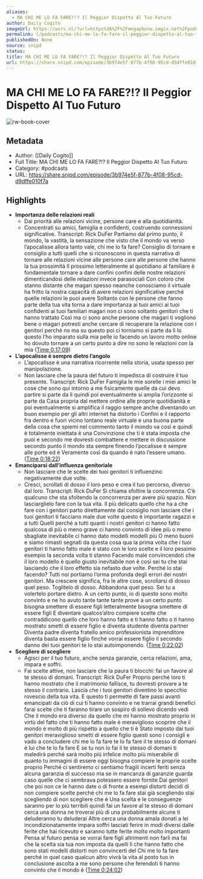 ```yaml
---
aliases:
  - MA CHI ME LO FA FARE?!? Il Peggior Dispetto Al Tuo Futuro
author: Daily Cogito
imageUrl: https://wsrv.nl/?url=https%3A%2F%2Fmegaphone.imgix.net%2Fpodcasts%2F177bc612-1af5-11ec-bff3-6bcded6ec32e%2Fimage%2FDAILY_COGITO_NEW_VOIS_01.jpg%3Fixlib%3Drails-4.3.1%26max-w%3D3000%26max-h%3D3000%26fit%3Dcrop%26auto%3Dformat%2Ccompress&w=100&h=100
permalink: l/podcasts/ma-chi-me-lo-fa-fare-il-peggior-dispetto-al-tuo-futuro
publishedOn: None
source: snipd
status: 
title: MA CHI ME LO FA FARE?!? Il Peggior Dispetto Al Tuo Futuro
url: https://share.snipd.com/episode/3b974e5f-877b-4f08-95cd-d9dffe010f7a
---
```

# MA CHI ME LO FA FARE?!? Il Peggior Dispetto Al Tuo Futuro

![rw-book-cover](https://wsrv.nl/?url=https%3A%2F%2Fmegaphone.imgix.net%2Fpodcasts%2F177bc612-1af5-11ec-bff3-6bcded6ec32e%2Fimage%2FDAILY_COGITO_NEW_VOIS_01.jpg%3Fixlib%3Drails-4.3.1%26max-w%3D3000%26max-h%3D3000%26fit%3Dcrop%26auto%3Dformat%2Ccompress&w=100&h=100)

## Metadata

- Author: [[Daily Cogito]]
- Full Title: MA CHI ME LO FA FARE?!? Il Peggior Dispetto Al Tuo Futuro
- Category: #podcasts
- URL: https://share.snipd.com/episode/3b974e5f-877b-4f08-95cd-d9dffe010f7a

## Highlights

- **Importanza delle relazioni reali**
  - Dai priorità alle relazioni vicine, persone care e alla quotidianità.
  - Concentrati su amici, famiglia e confidenti, costruendo connessioni significative.
  Transcript:
  Rick DuFer
  Partiamo dal primo punto, il mondo, la vastità, la sensazione che visto che il mondo va verso l’apocalisse allora tanto vale, chi me lo fa fare? Consiglio di tornare e consiglio a tutti quelli che si riconoscono in questa narrativa di tornare alle relazioni vicine alle persone care alle persone che hanno la tua prossimità Il prossimo letteralmente al quotidiano al familiare è fondamentale tornare a dare confini confini delle nostre relazioni dimenticandosi delle relazioni invece parasociali Con coloro che stanno distante che magari spesso neanche conosciamo il virtuale ha fritto la nostra capacità di avere relazioni significative perché quelle relazioni le puoi avere Soltanto con le persone che fanno parte della tua vita torna a dare importanza ai tuoi amici ai tuoi confidenti ai tuoi familiari magari non ci sono soltanto genitori che ti hanno trattato Così ma ci sono anche persone che magari ti vogliono bene o magari potresti anche cercare di recuperare la relazione con i genitori perché no ma su questo poi ci torniamo si parte da lì Io questo l’ho imparato sulla mia pelle io facendo un lavoro molto online ho dovuto tornare a un certo punto a dire no sono le relazioni con la mia ([Time 0:17:09](https://share.snipd.com/snip/cba18c7f-076d-4f5e-8fdc-ca593930564c))
- **L’apocalisse è sempre dietro l’angolo**
  - L’apocalisse è una narrativa ricorrente nella storia, usata spesso per manipolazione.
  - Non lasciare che la paura del futuro ti impedisca di costruire il tuo presente.
  Transcript:
  Rick DuFer
  Famiglia le mie sorelle i miei amici le cose che sono qui intorno a me fisicamente quelle da cui devo partire si parte da lì quindi poi eventualmente si amplia l’orizzonte si parte da Casa propria dal mettere ordine alle proprie quotidianità e poi eventualmente si amplifica il raggio sempre anche diventando un buon esempio per gli altri internet ha distorto i Confini e il rapporto fra dentro e fuori vicino lontano reale virtuale e una buona parte della cosa che spiemi nel commento tanto il mondo va così e quindi è totalmente iniettata è una Convinzione che ti è stata imposta che puoi e secondo me dovresti combattere e mettere in discussione secondo punto il mondo sta sempre finendo l’pocalisse è sempre alle porte ed è Veramente così da quando è nato l’essere umano. ([Time 0:18:22](https://share.snipd.com/snip/428df6bf-be7b-40b2-ada8-6934f6c2d6c4))
- **Emanciparsi dall’influenza genitoriale**
  - Non lasciare che le scelte dei tuoi genitori ti influenzino negativamente due volte.
  - Cresci, scrollati di dosso il loro peso e crea il tuo percorso, diverso dal loro.
  Transcript:
  Rick DuFer
  Si chiama sfoltire la concorrenza. C’è qualcuno che sta sfoltendo la concorrenza per avere più spazio. Non lasciarglielo fare con la tua vita. Il più delicato quello che ha a che fare con i genitori parto direttamente dal consiglio non lasciare che i tuoi genitori ti facciano male due volte questo è importante ragazzi e a tutti Quelli perché a tutti quanti i nostri genitori ci hanno fatto qualcosa di più o meno grave ci hanno convinto di idee più o meno sbagliate inevitabile ci hanno dato modelli modelli più O meno buoni e siamo rimasti segnati da questa cosa qua la prima volta che i tuoi genitori ti hanno fatto male è stato con le loro scelte e il loro pessimo esempio la seconda volta ti stanno Facendo male convincendoti che il loro modello è quello giusto inevitabile non è così sei tu che stai lasciando che il loro effetto sia nefasto due volte. Perché lo stai facendo? Tutti noi portiamo l’orma profonda degli errori dei nostri genitori. Ma crescere significa, fra le altre cose, scrollarsi di dosso quel peso. Toglitelo di dosso. Abbandona quel peso. Sei tu a volertelo portare dietro. A un certo punto, io di questo sono molto convinto e ne ho avuto tante tante tante prove a un certo punto bisogna smettere di essere figli letteralmente bisogna smettere di essere figli E diventare qualcos’altro compiere scelte che contraddicono quello che loro hanno fatto e ti hanno fatto o ti hanno mostrato smetti di essere figlio e diventa studente diventa partner Diventa padre diventa fratello amico professionista imprenditore diventa basta essere figlio finché vorrai essere figlio il secondo danno dei tuoi genitori te lo stai autoimponendo. ([Time 0:22:02](https://share.snipd.com/snip/ba966b17-029e-42b8-b37b-af358ff96dba))
- **Scegliere di scegliere**
  - Agisci per il tuo futuro, anche senza garanzie, cerca relazioni, ama, impara e soffri.
  - Fai scelte attive, non lasciare che la paura ti blocchi: fai un favore al te stesso di domani.
  Transcript:
  Rick DuFer
  Proprio perché loro ti hanno mostrato che il matrimonio fallisce, tu dovresti provare a te stesso il contrario. Lascia che i tuoi genitori diventino lo specchio rovescio della tua vita. E questo ti permette di fare passi avanti emancipati da ciò di cui ti hanno convinto e ne trarrai grandi benefici farai scelte che ti faranno tirare un sospiro di sollevo dicendo vedi Che il mondo era diverso da quello che mi hanno mostrato proprio in virtù del fatto che ti hanno fatto male è meraviglioso scoprire che il mondo è molto di più rispetto a quello che ti è Stato imposto dai tuoi genitori meraviglioso smetti di essere figlio questi sono i consigli e vado a concludere chi me lo fa fare te lo fa fare il te stesso di domani è lui che te lo fa fare E se tu non lo fai il te stesso di domani ti maledirà perché sarà molto più infelice molto più miserabile di quanto tu immagini di essere oggi bisogna compiere le proprie scelte proprio Perché ci sentiremo ci sentiamo fragili incerti feriti senza alcuna garanzia di successo ma se in mancanza di garanzie guarda caso quelle che ci sembrava potessero essere fornite Dai genitori che poi non ce le hanno date o di fronte a esempi distorti decidi di non compiere scelte perché chi me lo fa fare stai già scegliendo stai scegliendo di non scegliere che è Una scelta e le conseguenze saranno per lo più terribili quindi fai un favore al te stesso di domani cerca una donna ne troverai più di una probabilmente alcune ti deluderanno tu deluderai Altre cerca una donna amala donati a lei incondizionatamente impara soffri lasciati ferire in modi diversi dalle ferite che hai ricevuto e saranno tutte ferite molto molto importanti Pensa al futuro pensa se vorrai fare figli altrimenti non farli ma fai che la scelta sia tua non imposta da quelli lì che hanno fatto che sono stati modelli distorti non convincerti del Chi me lo fa fare perché in quel caso qualcun altro vivrà la vita al posto tuo in conclusione ascolta a me sono persone che ferendoti ti hanno convinto che il mondo è ([Time 0:24:02](https://share.snipd.com/snip/e2e71fef-1b96-41d7-aad2-f76521f2e3b5))
